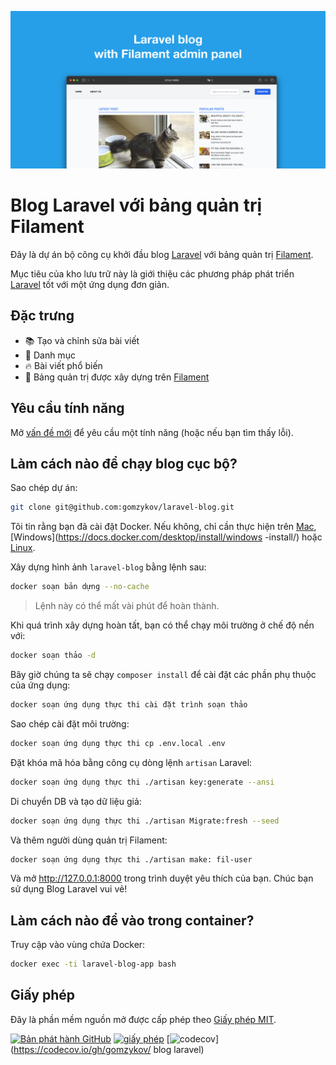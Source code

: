 ![Blog của Laravel với bảng quản trị Filament](../docs/social-preview-en.png)

# Blog Laravel với bảng quản trị Filament

Đây là dự án bộ công cụ khởi đầu blog [Laravel](https://laravel.com) với bảng quản trị [Filament](https://filavel.com).

Mục tiêu của kho lưu trữ này là giới thiệu các phương pháp phát triển [Laravel](https://laravel.com) tốt với một ứng dụng đơn giản.

## Đặc trưng

- 📚 Tạo và chỉnh sửa bài viết
- 🥑 Danh mục
- 🔥 Bài viết phổ biến
- 🎉 Bảng quản trị được xây dựng trên [Filament](https://filaphp.com)

## Yêu cầu tính năng

Mở [vấn đề mới](https://github.com/gomzykov/laravel-blog/issues/new) để yêu cầu một tính năng (hoặc nếu bạn tìm thấy lỗi).

## Làm cách nào để chạy blog cục bộ?

Sao chép dự án:

``` bash
git clone git@github.com:gomzykov/laravel-blog.git
```

Tôi tin rằng bạn đã cài đặt Docker. Nếu không, chỉ cần thực hiện trên [Mac](https://docs.docker.com/desktop/install/mac-install/), [Windows](https://docs.docker.com/desktop/install/windows -install/) hoặc [Linux](https://docs.docker.com/desktop/install/linux-install/).

Xây dựng hình ảnh `laravel-blog` bằng lệnh sau:

``` bash
docker soạn bản dựng --no-cache
```

>Lệnh này có thể mất vài phút để hoàn thành.

Khi quá trình xây dựng hoàn tất, bạn có thể chạy môi trường ở chế độ nền với:

``` bash
docker soạn thảo -d
```

Bây giờ chúng ta sẽ chạy `composer install` để cài đặt các phần phụ thuộc của ứng dụng:

``` bash
docker soạn ứng dụng thực thi cài đặt trình soạn thảo
```

Sao chép cài đặt môi trường:

``` bash
docker soạn ứng dụng thực thi cp .env.local .env
```

Đặt khóa mã hóa bằng công cụ dòng lệnh `artisan` Laravel:

``` bash
docker soạn ứng dụng thực thi ./artisan key:generate --ansi
```

Di chuyển DB và tạo dữ liệu giả:

``` bash
docker soạn ứng dụng thực thi ./artisan Migrate:fresh --seed
```

Và thêm người dùng quản trị Filament:

``` bash
docker soạn ứng dụng thực thi ./artisan make: fil-user
```

Và mở http://127.0.0.1:8000 trong trình duyệt yêu thích của bạn. Chúc bạn sử dụng Blog Laravel vui vẻ!

## Làm cách nào để vào trong container?

Truy cập vào vùng chứa Docker:

``` bash
docker exec -ti laravel-blog-app bash
```

## Giấy phép

Đây là phần mềm nguồn mở được cấp phép theo [Giấy phép MIT](https://github.com/gomzykov/php-code-style/blob/main/LICENSE).


[![Bản phát hành GitHub](https://img.shields.io/github/release/gomzykov/laravel-blog.svg)](https://github.com/gomzykov/laravel-blog/releases/latest)
[![giấy phép](https://img.shields.io/badge/Lince-MIT-green.svg)](https://github.com/gomzykov/laravel-blog/blob/development/LICENSE)
[![codecov](https://codecov.io/gh/gomzykov/laravel-blog/branch/main/graph/badge.svg?token=4CYTVMVUYV)](https://codecov.io/gh/gomzykov/ blog laravel)
